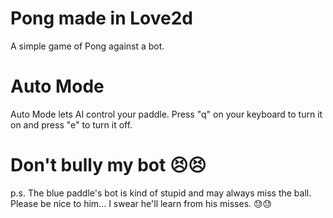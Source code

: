 # Pong made in Love2d
A simple game of Pong against a bot.

# Auto Mode
Auto Mode lets AI control your paddle.
Press "q" on your keyboard to turn it on and press "e" to turn it off.

# Don't bully my bot 😣😣
p.s. The blue paddle's bot is kind of stupid and may always miss the ball. Please be nice to him... I swear he'll learn from his misses. 😓😓

